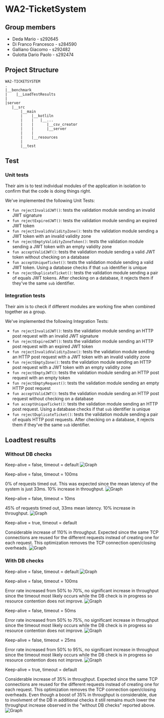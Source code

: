 # WA2-TicketSystem

## Group members
- Deda Mario - s292645
- Di Franco Francesco - s284590
- Galliano Giacomo - s292482
- Gulotta Dario Paolo - s292474

## Project Structure
```
WA2-TICKETSYSTEM
.
|__benchmark
|    |__LoadTestResults
|    
|server
   |__src
       |__main
       |    |__kotliln
       |    |   |__...
       |    |      |__csv_creator
       |    |      |__server
       |    |
       |    |__resources
       |     
       |__test
```

## Test
### Unit tests
Their aim is to test individual modules of the application in isolation to confirm that the code is doing things right.

We've implemented the following Unit Tests:
- `fun rejectInvalidJWT()`: tests the validation module sending an invalid JWT signature
- `fun rejectExpiredJWT()`: tests the validation module sending an expired JWT token
- `fun rejectInvalidValidityZone()`: tests the validation module sending a JWT token with an invalid validity zone
- `fun rejectEmptyValidityZoneToken()`: tests the validation module sending a JWT token with an empty validity zone
- `fun acceptValidJWT()`: tests the validation module sending a valid JWT token without checking on a database
- `fun acceptUniqueTicket()`: tests the validation module sending a valid JWT token. Using a database checks if that `sub` identifier  is unique
- `fun rejectDuplicateTicket()`: tests the validation module sending a pair of equals JWT tokens. After checking on a database, it rejects them if they've the same `sub` identifier.

### Integration tests
Their aim is to check if different modules are working fine when combined together as a group.

We've implemented the following Integration Tests:
- `fun rejectInvalidJWT()`: tests the validation module sending an HTTP post request with an invalid JWT signature
- `fun rejectExpiredJWT()`: tests the validation module sending an HTTP post request with an expired JWT token
- `fun rejectInvalidValidityZone()`: tests the validation module sending an HTTP post request with a JWT token with an invalid validity zone
- `fun rejectEmptyZone()`: tests the validation module sending an HTTP post request with a JWT token with an empty validity zone
- `fun rejectEmptyJWT()`: tests the validation module sending an HTTP post request with an empty token
- `fun rejectEmptyRequest()`: tests the validation module sending an empty HTTP post request
- `fun acceptValidJWT()`: tests the validation module sending an HTTP post request without checking on a database
- `fun acceptUniqueTicket()`: tests the validation module sending an HTTP post request. Using a database checks if that `sub` identifier is unique
- `fun rejectDuplicateTicket()`: tests the validation module sending a pair of equals HTTP post requests. After checking on a database, it rejects them if they've the same `sub` identifier.

## Loadtest results

### Without DB checks

Keep-alive = false, timeout = default
![Graph](./server/src/main/kotlin/it/polito/wa2/g17/csv_creator/throughput_db=false.svg)


Keep-alive = false, timeout = 100ms

0% of requests timed out. This was expected since the mean latency of the system is just 33ms. 10% increase in throughput.
![Graph](server/src/main/kotlin/it/polito/wa2/g17/csv_creator/throughput_db=false_timeout=100.svg)


Keep-alive = false, timeout = 10ms

45% of requests timed out, 33ms mean latency. 10% increase in throughput.
![Graph](server/src/main/kotlin/it/polito/wa2/g17/csv_creator/throughput_db=false_timeout=10.svg)


Keep-alive = true, timeout = default

Considerable increase of 110% in throughput. Expected since the same TCP connections are reused for the different requests instead of creating one for each request. This optimization removes the TCP connection open/closing overheads.
![Graph](server/src/main/kotlin/it/polito/wa2/g17/csv_creator/throughput_db=false_keepalive=true.svg)


### With DB checks

Keep-alive = false, timeout = default
![Graph](server/src/main/kotlin/it/polito/wa2/g17/csv_creator/throughput_db=true.svg)


Keep-alive = false, timeout = 100ms

Error rate increased from 50% to 70%, no significant increase in throughput since the timeout most likely occurs while the DB check is in progress so resource contention does not improve.
![Graph](server/src/main/kotlin/it/polito/wa2/g17/csv_creator/throughput_db=true_timeout=100.svg)


Keep-alive = false, timeout = 50ms

Error rate increased from 50% to 75%, no significant increase in throughput since the timeout most likely occurs while the DB check is in progress so resource contention does not improve.
![Graph](server/src/main/kotlin/it/polito/wa2/g17/csv_creator/throughput_db=true_timeout=50.svg)


Keep-alive = false, timeout = 25ms

Error rate increased from 50% to 95%, no significant increase in throughput since the timeout most likely occurs while the DB check is in progress so resource contention does not improve.
![Graph](server/src/main/kotlin/it/polito/wa2/g17/csv_creator/throughput_db=true_timeout=25.svg)


Keep-alive = true, timeout = default

Considerable increase of 35% in throughput. Expected since the same TCP connections are reused for the different requests instead of creating one for each request. This optimization removes the TCP connection open/closing overheads. Even though a boost of 35% in throughput is considerable, due to involvment of the DB in additional checks it still remains much lower the throughput increase observed in the "without DB checks" reported above.
![Graph](server/src/main/kotlin/it/polito/wa2/g17/csv_creator/throughput_db=true_keepalive=true.svg)
